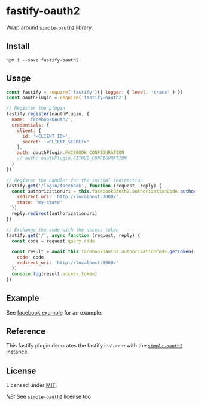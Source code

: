 # fastify-oauth2

Wrap around [`simple-oauth2`](https://github.com/lelylan/simple-oauth2) library.

## Install

```
npm i --save fastify-oauth2
```

## Usage

```js
const fastify = require('fastify')({ logger: { level: 'trace' } })
const oauthPlugin = require('fastify-oauth2')

// Register the plugin
fastify.register(oauthPlugin, {
  name: 'facebookOAuth2',
  credentials: {
    client: {
      id: '<CLIENT_ID>',
      secret: '<CLIENT_SECRET>'
    },
    auth: oauthPlugin.FACEBOOK_CONFIGURATION
    // auth: oauthPlugin.GITHUB_CONFIGURATION
  }
})

// Register the handler for the initial redirection
fastify.get('/login/facebook', function (request, reply) {
  const authorizationUri = this.facebookOAuth2.authorizationCode.authorizeURL({
    redirect_uri: 'http://localhost:3000/',
    state: 'my-state'
  })
  reply.redirect(authorizationUri)
})

// Exchange the code with the access_token
fastify.get('/', async function (request, reply) {
  const code = request.query.code

  const result = await this.facebookOAuth2.authorizationCode.getToken({
    code: code,
    redirect_uri: 'http://localhost:3000/'
  })
  console.log(result.access_token)
})

```

## Example

See [facebook example](./example/facebook.js) for an example.

## Reference

This fastify plugin decorates the fastify instance with the [`simple-oauth2`](https://github.com/lelylan/simple-oauth2)
instance.

## License

Licensed under [MIT](./LICENSE).

*NB:* See [`simple-oauth2`](https://github.com/lelylan/simple-oauth2) license too
